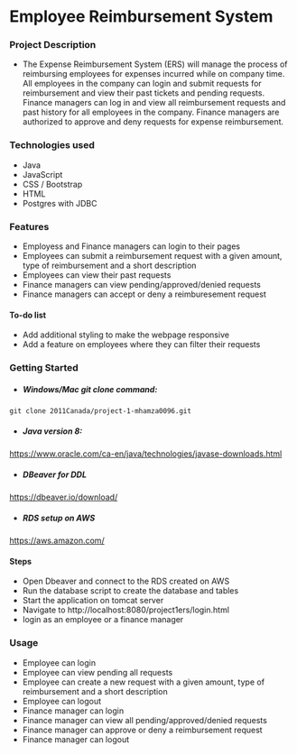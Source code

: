 # Employee Reimbursement System 

### Project Description
- The Expense Reimbursement System (ERS) will manage the process of reimbursing employees for expenses incurred while on company time. All employees in the company can login and submit requests for reimbursement and view their past tickets and pending requests. Finance managers can log in and view all reimbursement requests and past history for all employees in the company. Finance managers are authorized to approve and deny requests for expense reimbursement.

### Technologies used
- Java
- JavaScript
- CSS / Bootstrap
- HTML
- Postgres with JDBC

### Features
- Employess and Finance managers can login to their pages
- Employees can submit a reimbursement request with a given amount, type of reimbursement and a short description
- Employees can view their past requests 
- Finance managers can view pending/approved/denied requests 
- Finance managers can accept or deny a reimburesement request 
#### To-do list
- Add additional styling to make the webpage responsive 
- Add a feature on employees where they can filter their requests 

### Getting Started
- ##### Windows/Mac git clone command:
`git clone 2011Canada/project-1-mhamza0096.git`
- ##### Java version 8:
https://www.oracle.com/ca-en/java/technologies/javase-downloads.html 
- ##### DBeaver for DDL
https://dbeaver.io/download/
- ##### RDS setup on AWS
https://aws.amazon.com/

#### Steps
- Open Dbeaver and connect to the RDS created on AWS
- Run the database script to create the database and tables
- Start the application on tomcat server
- Navigate to http://localhost:8080/project1ers/login.html
- login as an employee or a finance manager
### Usage
- Employee can login
- Employee can view pending all requests 
- Employee can create a new request with a given amount, type of reimbursement and a short description
- Employee can logout
- Finance manager can login
- Finance manager can view all pending/approved/denied requests 
- Finance manager can approve or deny a reimbursement request
- Finance manager can logout
